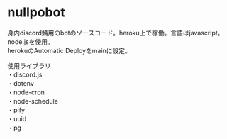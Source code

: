 # nullpobot
身内discord鯖用のbotのソースコード。heroku上で稼働。言語はjavascript。node.jsを使用。  
herokuのAutomatic Deployをmainに設定。  
  
使用ライブラリ  
・discord.js  
・dotenv  
・node-cron  
・node-schedule  
・pify  
・uuid  
・pg  
  

